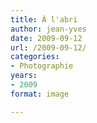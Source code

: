 ```yaml
---
title: À l'abri
author: jean-yves
date: 2009-09-12
url: /2009-09-12/
categories:
- Photographie
years:
- 2009
format: image

---
```

